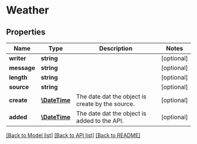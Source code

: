 # Weather

## Properties
Name | Type | Description | Notes
------------ | ------------- | ------------- | -------------
**writer** | **string** |  | [optional] 
**message** | **string** |  | [optional] 
**length** | **string** |  | [optional] 
**source** | **string** |  | [optional] 
**create** | [**\DateTime**](\DateTime.md) | The date dat the object is create by the source. | [optional] 
**added** | [**\DateTime**](\DateTime.md) | The date dat the object is added to the API. | [optional] 

[[Back to Model list]](../README.md#documentation-for-models) [[Back to API list]](../README.md#documentation-for-api-endpoints) [[Back to README]](../README.md)


